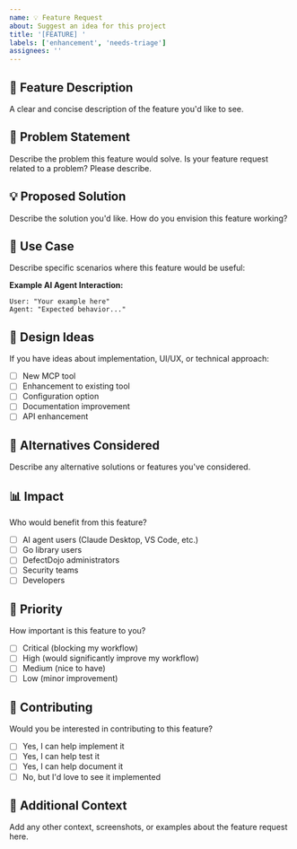 ```yaml
---
name: 💡 Feature Request
about: Suggest an idea for this project
title: '[FEATURE] '
labels: ['enhancement', 'needs-triage']
assignees: ''
---
```


## 🎯 Feature Description
A clear and concise description of the feature you'd like to see.

## 🤔 Problem Statement
Describe the problem this feature would solve. Is your feature request related to a problem? Please describe.

## 💡 Proposed Solution
Describe the solution you'd like. How do you envision this feature working?

## 🔄 Use Case
Describe specific scenarios where this feature would be useful:

**Example AI Agent Interaction:**
```
User: "Your example here"
Agent: "Expected behavior..."
```

## 🎨 Design Ideas
If you have ideas about implementation, UI/UX, or technical approach:

- [ ] New MCP tool
- [ ] Enhancement to existing tool  
- [ ] Configuration option
- [ ] Documentation improvement
- [ ] API enhancement

## 🌟 Alternatives Considered
Describe any alternative solutions or features you've considered.

## 📊 Impact
Who would benefit from this feature?
- [ ] AI agent users (Claude Desktop, VS Code, etc.)
- [ ] Go library users
- [ ] DefectDojo administrators
- [ ] Security teams
- [ ] Developers

## 🚀 Priority
How important is this feature to you?
- [ ] Critical (blocking my workflow)
- [ ] High (would significantly improve my workflow)
- [ ] Medium (nice to have)
- [ ] Low (minor improvement)

## 🤝 Contributing
Would you be interested in contributing to this feature?
- [ ] Yes, I can help implement it
- [ ] Yes, I can help test it
- [ ] Yes, I can help document it
- [ ] No, but I'd love to see it implemented

## 📝 Additional Context
Add any other context, screenshots, or examples about the feature request here.
